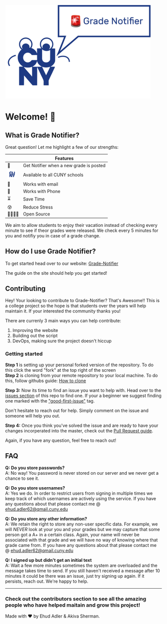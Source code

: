 <img src=./Assets/GN-Logo.png height=300>



# Welcome! 👋

## What is Grade Notifier?

Great question! Let me highlight a few of our strengths:

|   |Features |
|---|---|
|🚨| Get Notifier when a new grade is posted |
|<img src=./Assets/CUNY-Logo.png width=30>| Available to all CUNY schools |
|📧| Works with email |
|📱| Works with Phone |
|⏳| Save Time|
|😰| Reduce Stress|
|👨‍👩‍👧‍👦| Open Source|

We aim to allow students to enjoy their vacation instead of checking every minute to see if theor grades were released. We check every 5 minutes for you and notifiy you in case of a grade change. 

 
## How do I use Grade Notifier?

To get started head over to our website: [Grade-Notifier](https://venus.cs.qc.cuny.edu/~adeh6562/index.php)

The guide on the site should help you get started!

## Contributing

Hey! Your looking to contribute to Grade-Notifier? That's Awesome!! This is a college project so the hope is that students over the years will help maintain it. If your interested the community thanks you!

There are currenly 3 main ways you can help contribute:

1. Improving the website
2. Building out the script
3. DevOps, making sure the project doesn't hiccup

### Getting started

**Step 1** is setting up your personal forked version of the repository. To do this click the word "fork" at the top right of the screen<br>
**Step 2** is cloning from your remote repository to your local machine. To do this, follow githubs guide: [How to clone](https://help.github.com/articles/cloning-a-repository/)

**Step 3:** Now its time to find an issue you want to help with. Head over to the [issues section](https://github.com/Huddie/Grade-Notifier/issues) of this repo to find one. If your a beginner we suggest finding one marked with the ["good-first-issue"](https://github.com/Huddie/Grade-Notifier/labels/good%20first%20issue) tag. 

Don't hesitate to reach out for help. Simply comment on the issue and someone will help you out.

**Step 4:** Once you think you've solved the issue and are ready to have your changes incorperated into the master, check out the [Pull Request guide]().

Again, if you have any question, feel free to reach out!


## FAQ

**Q: Do you store passwords?**<br>
A: No way! You password is never stored on our server and we never get a chance to see it. 

**Q: Do you store usernames?**<br>
A: Yes we do. In order to restrict users from signing in multiple times we keep track of which usernames are actively using the service. If you have any questions about that please contact me @ ehud.adler62@qmail.cuny.edu

**Q: Do you store any other information?**<br>
A: We retain the right to store any non-user specific data. For example, we will *NEVER* look at your you and your grades but we may capture that some person got a A+ in a certain class. Again, your name will never be associated with that grade and we will have no way of knowing where that grade came from. If you have any questions about that please contact me @ ehud.adler62@qmail.cuny.edu

**Q: I signed up but didn't get an initial text**<br>
A: Wait a few more minutes sometimes the system are overloaded and the message takes time to send. If you still haven't received a message after 10 minutes it could be there was an issue, just try signing up again. If it persists, reach out. We're happy to help.

---

### Check out the contributors section to see all the amazing people who have helped maitain and grow this project!


Made with ❤️ by Ehud Adler & Akiva Sherman.

